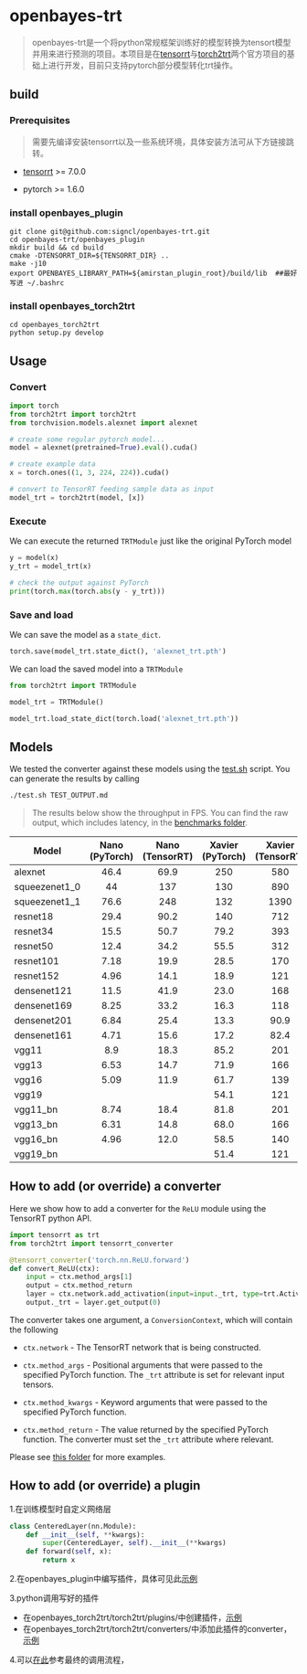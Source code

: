 # **openbayes-trt**

> openbayes-trt是一个将python常规框架训练好的模型转换为tensort模型并用来进行预测的项目。本项目是在[tensorrt](https://github.com/NVIDIA/TensorRT)与[torch2trt](https://github.com/NVIDIA-AI-IOT/torch2trt)两个官方项目的基础上进行开发，目前只支持pytorch部分模型转化trt操作。 



## build

### Prerequisites

> 需要先编译安装tensorrt以及一些系统环境，具体安装方法可从下方链接跳转。

+ [tensorrt](https://github.com/NVIDIA/TensorRT) >= 7.0.0

+ pytorch >= 1.6.0

### install openbayes_plugin

```shell
git clone git@github.com:signcl/openbayes-trt.git
cd openbayes-trt/openbayes_plugin
mkdir build && cd build
cmake -DTENSORRT_DIR=${TENSORRT_DIR} ..
make -j10
export OPENBAYES_LIBRARY_PATH=${amirstan_plugin_root}/build/lib  ##最好写进 ~/.bashrc
```

### install openbayes_torch2trt

```shell
cd openbayes_torch2trt
python setup.py develop
```



## Usage

### Convert

```python
import torch
from torch2trt import torch2trt
from torchvision.models.alexnet import alexnet

# create some regular pytorch model...
model = alexnet(pretrained=True).eval().cuda()

# create example data
x = torch.ones((1, 3, 224, 224)).cuda()

# convert to TensorRT feeding sample data as input
model_trt = torch2trt(model, [x])
```

### Execute

We can execute the returned ``TRTModule`` just like the original PyTorch model

```python
y = model(x)
y_trt = model_trt(x)

# check the output against PyTorch
print(torch.max(torch.abs(y - y_trt)))
```

### Save and load

We can save the model as a ``state_dict``.

```python
torch.save(model_trt.state_dict(), 'alexnet_trt.pth')
```

We can load the saved model into a ``TRTModule``

```python
from torch2trt import TRTModule

model_trt = TRTModule()

model_trt.load_state_dict(torch.load('alexnet_trt.pth'))
```



## Models

We tested the converter against these models using the [test.sh](openbayes_torch2trt/test.sh) script.  You can generate the results by calling

```bash
./test.sh TEST_OUTPUT.md
```

> The results below show the throughput in FPS.  You can find the raw output, which includes latency, in the [benchmarks folder](openbayes_torch2trt/benchmarks).

| Model         | Nano (PyTorch) | Nano (TensorRT) | Xavier (PyTorch) | Xavier (TensorRT) |
| ------------- | :------------: | :-------------: | :--------------: | :---------------: |
| alexnet       |      46.4      |      69.9       |       250        |        580        |
| squeezenet1_0 |       44       |       137       |       130        |        890        |
| squeezenet1_1 |      76.6      |       248       |       132        |       1390        |
| resnet18      |      29.4      |      90.2       |       140        |        712        |
| resnet34      |      15.5      |      50.7       |       79.2       |        393        |
| resnet50      |      12.4      |      34.2       |       55.5       |        312        |
| resnet101     |      7.18      |      19.9       |       28.5       |        170        |
| resnet152     |      4.96      |      14.1       |       18.9       |        121        |
| densenet121   |      11.5      |      41.9       |       23.0       |        168        |
| densenet169   |      8.25      |      33.2       |       16.3       |        118        |
| densenet201   |      6.84      |      25.4       |       13.3       |       90.9        |
| densenet161   |      4.71      |      15.6       |       17.2       |       82.4        |
| vgg11         |      8.9       |      18.3       |       85.2       |        201        |
| vgg13         |      6.53      |      14.7       |       71.9       |        166        |
| vgg16         |      5.09      |      11.9       |       61.7       |        139        |
| vgg19         |                |                 |       54.1       |        121        |
| vgg11_bn      |      8.74      |      18.4       |       81.8       |        201        |
| vgg13_bn      |      6.31      |      14.8       |       68.0       |        166        |
| vgg16_bn      |      4.96      |      12.0       |       58.5       |        140        |
| vgg19_bn      |                |                 |       51.4       |        121        |



## How to add (or override) a converter

Here we show how to add a converter for the ``ReLU`` module using the TensorRT
python API.

```python
import tensorrt as trt
from torch2trt import tensorrt_converter

@tensorrt_converter('torch.nn.ReLU.forward')
def convert_ReLU(ctx):
    input = ctx.method_args[1]
    output = ctx.method_return
    layer = ctx.network.add_activation(input=input._trt, type=trt.ActivationType.RELU)  
    output._trt = layer.get_output(0)
```

The converter takes one argument, a ``ConversionContext``, which will contain
the following

* ``ctx.network`` - The TensorRT network that is being constructed.

* ``ctx.method_args`` - Positional arguments that were passed to the specified PyTorch function.  The ``_trt`` attribute is set for relevant input tensors.
* ``ctx.method_kwargs`` - Keyword arguments that were passed to the specified PyTorch function.
* ``ctx.method_return`` - The value returned by the specified PyTorch function.  The converter must set the ``_trt`` attribute where relevant.

Please see [this folder](openbayes_torch2trt/torch2trt/converters) for more examples.



## How to add (or override) a plugin

1.在训练模型时自定义网络层

```python
class CenteredLayer(nn.Module):
    def __init__(self, **kwargs):
        super(CenteredLayer, self).__init__(**kwargs)
    def forward(self, x):
        return x
```

2.在openbayes_plugin中编写插件，具体可见此[示例](openbayes_plugin/src/plugin/CenteredLayerPlugin/)

3.python调用写好的插件

+ 在openbayes_torch2trt/torch2trt/plugins/中创建插件，[示例](openbayes_torch2trt/torch2trt/converters/CenteredLayer.py)
+ 在openbayes_torch2trt/torch2trt/converters/中添加此插件的converter，[示例](openbayes_torch2trt/torch2trt/plugins/create_centeredlayer_plugin.py)

4.可以[在此](openbayes_torch2trt/demo.py)参考最终的调用流程，